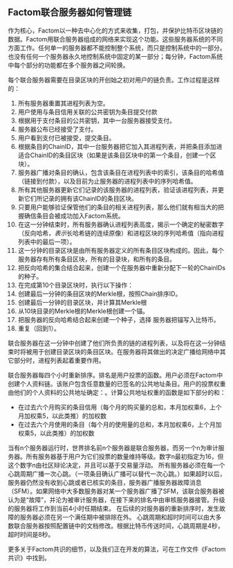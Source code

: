 ## Factom联合服务器如何管理链

作为核心，Factom以一种去中心化的方式来收集，打包，并保护比特币区块链的数据。Factom用联合服务器组成的网络来实现这个功能。这些服务器系统的不同方面工作。任何单一的服务器都不能控制整个系统，而只是控制系统中的一部分。也没有任何一个服务器永久地控制系统中固定的某一部分；每分钟，Factom系统中每个部分的功能都在多个服务器之间轮换。

每个联合服务器需要在目录区块的开创始之初对用户的链负责。工作过程是这样的：

1. 所有服务器重置其进程列表为空。
2. 用户使用与条目信用关联的公共密钥为条目提交付款
3. 根据用于支付条目的公共密钥，其中一台服务器接受支付。
4. 服务器公布已经接受了支付。
5. 用户看到支付已被接受，提交条目。
6. 根据条目的ChainID，其中一台服务器把它加入其进程列表，并把条目添加进适合ChainID的条目区块（如果是该条目区块中的第一个条目，创建一个区块）。
7. 服务器广播对条目的确认，包含该条目在进程列表中的索引，该条目的哈希值（链接到付款），以及目前为止服务器的进程列表中的序列哈希值。
8. 所有其他服务器更新它们记录的该服务器的进程列表，验证该进程列表，并更新它们所记录的拥有该ChainID的条目区块。
9. 只要用户能够验证保管他们的条目的相关进程列表，那么他们就有相当大的把握确信条目会被成功加入Factom系统。
10.  在这一分钟结束时，所有服务器确认进程列表高度，揭示一个确定的秘密数字（反向哈希，*表示*长哈希链的连续原像）和进程区块的序列哈希值（指向进程列表中的最后一项）。
11. 这一分钟的目录区块是由所有服务器定义的所有条目区块构成的。因此，每个服务器存有所有条目区块，所有的目录块，和所有的条目。
12. 把反向哈希的集合结合起来，创建一个在服务器中重新分配下一轮的ChainIDs的种子。
13. 在完成第10个目录区块时，执行以下操作：
 1. 创建最后一分钟的条目区块的Merkle根，按照Chain排序ID。
 2. 创建最后一分钟的目录区块，并计算其Merkle根
 3. 从10块目录的Merkle根的Merkle根创建一个锚。
 4. 把服务器的反向哈希结合起来创建一个种子，选择
服务器把锚写入比特币。
14. 重复（回到1）。

联合服务器在这一分钟中创建了他们所负责的链的进程列表，以及将在这一分钟结束时将被用于创建目录区块的条目区块。在服务器将其做出的决定广播给网络中其它部分时，进程列表起着重要作用。

联合服务器每四个小时重新排序。排名是用户投票的函数。用户必须在Factom中创建个人资料链。该账户包含任意数量的已签名的公共地址条目。用户的投票权重由他们的个人资料的公共地址确定：。计算公共地址权重的函数是如下部分的和：
- 在过去六个月购买的条目信用（每个月的购买量的总和，本月加权乘6，上个月加权乘5，以此类推）的加权数
- 在过去六个月使用的条目（每个月的使用量的总和，本月加权乘6，上个月加权乘5，以此类推）的加权数

当有n个服务器运行时，世界排名前n个服务器是联合服务器，而另一个n为审计服务器。所有服务器基于用户为它们投票的数量维持等级。数字n最初指定为16，但这个数字n由社区辩论决定，并且可以基于交易量浮动。
所有服务器必须在每一个心跳周期广播一次心跳。（一项条目确认广播可以替代一次心跳。）如果超时以后，服务器仍然没有收到心跳或者已核实的条目，服务器广播服务器故障消息（SFM）。如果网络中大多数服务器对某一个服务器广播了SFM，该联合服务器被认为是“故障”，并沦为被审计服务器，在接下来的排名中由审核服务器接管。升级的服务器将工作到当前4小时任期结束。
在后续的对服务器的重新排序时，发生故障的服务器必须在另一个满任期中被排除在外。
心跳周期和超时时间可以由大多数联合服务器按照配置链中的文档修改。根据比特币传送时间，心跳周期是4秒，超时时间是8秒。

更多关于Factom共识的细节，以及我们正在开发的算法，可在工作文件《Factom共识》中找到。

